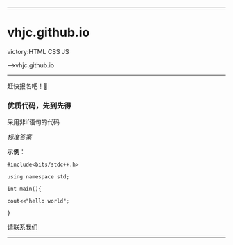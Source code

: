 -------------------------

# vhjc.github.io
victory:HTML CSS JS

-->vhjc.github.io

-------------------------

赶快报名吧！🚫

### 优质代码，先到先得

采用非if语句的代码

*标准答案*

**示例**：
```
#include<bits/stdc++.h>

using namespace std;

int main(){
    
cout<<"hello world";

}
```

请联系<a herf="noi.top">我们</a>

------------------------
